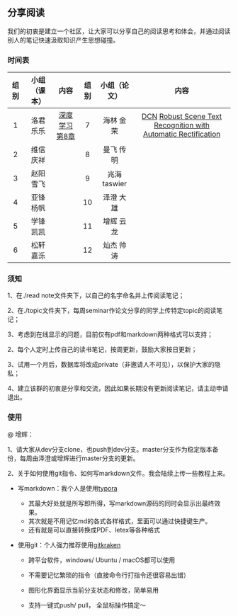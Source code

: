 ##  分享阅读

我们的初衷是建立一个社区，让大家可以分享自己的阅读思考和体会，并通过阅读别人的笔记快速汲取知识产生思想碰撞。

### 时间表

| 组别        | 小组（课本）   | 内容 | 组别        | 小组（论文）   | 内容 |   
|:----------------:|:----------------:|:----------------:|:----------------:|:----------------:|:----------------:|
| 1     |  洛君 乐乐 |[深度学习 第8章](https://github.com/exacity/deeplearningbook-chinese) |  7 | 海林 金荣|[DCN](https://arxiv.org/pdf/1703.06211) [Robust Scene Text Recognition with Automatic Rectification](http://lanl.arxiv.org/abs/1603.03915)
| 2     |  维信 庆祥 ||  8 | 曼飞 传明|
| 3     |  赵阳 雪飞 ||  9 | 兆海 taswier|
| 4     |  亚锋 杨帆 || 10 | 泽澄 大雄|
| 5     |  学锋 凯凯 || 11 | 增辉 云龙|
| 6     |  松轩 嘉泺 || 12 | 灿杰 帅涛|

### 须知

1、在./read note文件夹下，以自己的名字命名并上传阅读笔记；

2、在./topic文件夹下，每周seminar作论文分享的同学上传特定topic的阅读笔记；

3、考虑到在线显示的问题，目前仅有pdf和markdown两种格式可以支持；

2、每个人定时上传自己的读书笔记，按周更新，鼓励大家按日更新；

3、试用一个月后，数据库将改成private（非邀请人不可见），以保护大家的隐私；

4、建立该群的初衷是分享和交流，因此如果长期没有更新阅读笔记，请主动申请退出。


### 使用

@ 增辉： 

1、请大家从dev分支clone，也push到dev分支。master分支作为稳定版本备份，每周由泽澄或增辉进行master分支的更新。

2、关于如何使用git指令、如何写markdown文件。我会陆续上传一些教程上来。

- 写markdown：我个人是使用[typora](https://typora.io/)

  - 其最大好处就是所写即所得，写markdown源码的同时会显示出最终效果。
  - 其次就是不用记忆md的各式各样格式，里面可以通过快捷键生产。
  - 还有就是可以直接转换成PDF、letex等各种格式

- 使用git：个人强力推荐使用[gitkraken](https://www.gitkraken.com/)

  - 跨平台软件，windows/ Ubuntu / macOS都可以使用
  - 不需要记忆繁琐的指令（直接命令行打指令还很容易出错）
  - 图形化界面显示当前分支状态和修改，简单易用


  - 支持一键式push/ pull， 全鼠标操作搞定～

  ​

